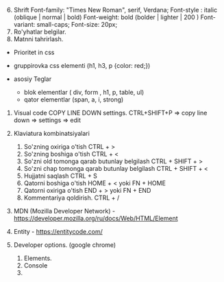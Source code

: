 6. Shrift
   Font-family: "Times New Roman", serif, Verdana;
   Font-style : italic (oblique | normal | bold)
   Font-weight: bold (bolder | lighter | 200 )
   Font-variant: small-caps;
   Font-size: 20px;
7. Ro'yhatlar belgilar.
8. Matnni tahrirlash.

- Prioritet in css

- gruppirovka css elementi (h1, h3, p {color: red;})

- asosiy Teglar
  - blok elementlar ( div, form , h1, p, table, ul)
  - qator elementlar (span, a, i, strong)

1.  Visual code COPY LINE DOWN settings.
    CTRL+SHIFT+P => copy line down => settings => edit

2.  Klaviatura kombinatsiyalari

    1.  So'zning oxiriga o'tish CTRL + >
    2.  So'zning boshiga o'tish CTRL + <
    3.  So'zni old tomonga qarab butunlay belgilash CTRL + SHIFT + >
    4.  So'zni chap tomonga qarab butunlay belgilash CTRL + SHIFT + <
    5.  Hujjatni saqlash CTRL + S
    6.  Qatorni boshiga o'tish HOME + < yoki FN + HOME
    7.  Qatorni oxiriga o'tish END + > yoki FN + END
    8.  Kommentariya qoldirish. CTRL + /

3.  MDN (Mozilla Developer Network) - https://developer.mozilla.org/ru/docs/Web/HTML/Element
4.  Entity - https://entitycode.com/
5.  Developer options. (google chrome)
    1.  Elements.
    2.  Console
    3.
